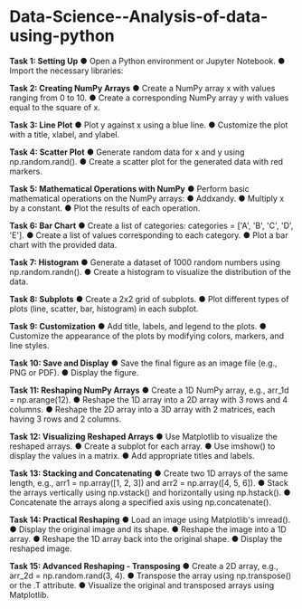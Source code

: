 # Data-Science--Analysis-of-data-using-python

**Task 1: Setting Up**
 ● Open a Python environment or Jupyter Notebook.
● Import the necessary libraries:

**Task 2: Creating NumPy Arrays**
● Create a NumPy array x with values ranging from 0 to 10.
● Create a corresponding NumPy array y with values equal to the square of x.

**Task 3: Line Plot**
● Plot y against x using a blue line.
● Customize the plot with a title, xlabel, and ylabel.

**Task 4: Scatter Plot**
● Generate random data for x and y using np.random.rand().
● Create a scatter plot for the generated data with red markers.

**Task 5: Mathematical Operations with NumPy**
● Perform basic mathematical operations on the NumPy arrays:
● Addxandy.
● Multiply x by a constant.
● Plot the results of each operation.

**Task 6: Bar Chart**
● Create a list of categories: categories = ['A', 'B', 'C', 'D', 'E'].
● Create a list of values corresponding to each category.
● Plot a bar chart with the provided data.

**Task 7: Histogram**
● Generate a dataset of 1000 random numbers using np.random.randn().
● Create a histogram to visualize the distribution of the data.

**Task 8: Subplots**
● Create a 2x2 grid of subplots.
● Plot different types of plots (line, scatter, bar, histogram) in each subplot.
       
**Task 9: Customization**
● Add title, labels, and legend to the plots.
● Customize the appearance of the plots by modifying colors, markers, and line styles.

**Task 10: Save and Display**
● Save the final figure as an image file (e.g., PNG or PDF).
● Display the figure.

**Task 11: Reshaping NumPy Arrays**
● Create a 1D NumPy array, e.g., arr_1d = np.arange(12).
● Reshape the 1D array into a 2D array with 3 rows and 4 columns.
● Reshape the 2D array into a 3D array with 2 matrices, each having 3 rows and 2
columns.

**Task 12: Visualizing Reshaped Arrays**
● Use Matplotlib to visualize the reshaped arrays.
● Create a subplot for each array.
● Use imshow() to display the values in a matrix.
● Add appropriate titles and labels.

**Task 13: Stacking and Concatenating**
● Create two 1D arrays of the same length, e.g., arr1 = np.array([1, 2, 3]) and arr2 = np.array([4, 5, 6]).
● Stack the arrays vertically using np.vstack() and horizontally using np.hstack().
● Concatenate the arrays along a specified axis using np.concatenate().

**Task 14: Practical Reshaping**
● Load an image using Matplotlib's imread().
● Display the original image and its shape.
● Reshape the image into a 1D array.
● Reshape the 1D array back into the original shape.
● Display the reshaped image.

**Task 15: Advanced Reshaping - Transposing**
● Create a 2D array, e.g., arr_2d = np.random.rand(3, 4).
● Transpose the array using np.transpose() or the .T attribute.
● Visualize the original and transposed arrays using Matplotlib.
